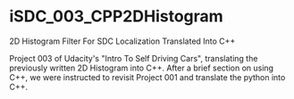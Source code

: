 # iSDC_003_CPP2DHistogram
2D Histogram Filter For SDC Localization Translated Into C++

Project 003 of Udacity's "Intro To Self Driving Cars", translating the previously written 2D Histogram into C++. After a brief section on using C++, we were instructed to revisit Project 001 and translate the python into C++.
